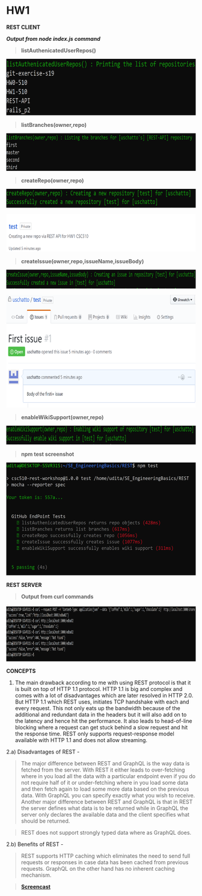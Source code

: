 # HW1
**REST CLIENT**

***Output from node index.js command***
> **listAuthenicatedUserRepos()**
<p align="center"> 
<img src="https://github.com/uschatto/HW1-SE/blob/master/resources/imgs/listrepos.PNG" width="700" height="150">
</p>

> **listBranches(owner,repo)**
<p align="center"> 
<img src="https://github.com/uschatto/HW1-SE/blob/master/resources/imgs/listbranches.PNG" width="700" height="100">
</p>

> **createRepo(owner,repo)**
<p align="center"> 
<img src="https://github.com/uschatto/HW1-SE/blob/master/resources/imgs/createrepo1.PNG" width="800" height="50">
</p>

<p align="center"> 
<img src="https://github.com/uschatto/HW1-SE/blob/master/resources/imgs/createrepo2.PNG" width="800" height="100">
</p>

> **createIssue(owner,repo,issueName,issueBody)**
<p align="center"> 
<img src="https://github.com/uschatto/HW1-SE/blob/master/resources/imgs/createissue1.PNG" width="800" height="50">
</p>

<p align="center"> 
<img src="https://github.com/uschatto/HW1-SE/blob/master/resources/imgs/createissue2.PNG" width="800" height="300">
</p>

> **enableWikiSupport(owner,repo)**
<p align="center"> 
<img src="https://github.com/uschatto/HW1-SE/blob/master/resources/imgs/enablewiki.PNG" width="800" height="50">
</p>

> **npm test screenshot**
<p align="center"> 
<img src="https://github.com/uschatto/HW1-SE/blob/master/resources/imgs/npmtest.PNG" width="700" height="300">
</p>

**REST SERVER**

> **Output from curl commands**
<p align="center"> 
<img src="https://github.com/uschatto/HW1-SE/blob/master/resources/imgs/restserver.PNG" width="900" height="150">
</p>

**CONCEPTS**

1) The main drawback according to me with using REST protocol is that it is built on top of HTTP 1.1 protocol. HTTP 1.1 is big and complex and comes with a lot of disadvantages which are later resolved in HTTP 2.0. But HTTP 1.1 which REST uses, initiates TCP handshake with each and every request. This not only eats up the bandwidth because of the additional and redundant data in the headers but it will also add on to the latency and hence hit the performance. It also leads to head-of-line blocking where a request can get stuck behind a slow request and hit the response time. REST only supports request-response model available with HTTP 1.1 and does not allow streaming.

2.a) Disadvantages of REST - 

> The major difference between REST and GraphQL is the way data is fetched from the server. With REST it either leads to over-fetching  where in you load all the data with a particular endpoint even if you do not require half of it or under-fetching where in you load some data and then fetch again to load some more data based on the previous data. With GraphQL you can specify exactly what you wish to receive. Another major difference between REST and GraphQL is that in REST the server defines what data is to be returned while in GraphQL the server only declares the available data and the client specifies what should be returned.

> REST does not support strongly typed data where as GraphQL does.

2.b) Benefits of REST - 

> REST supports HTTP caching which eliminates the need to send full requests or responses in case data has been cached from previous requests. GraphQL on the other hand has no inherent caching mechanism.

> [**Screencast**](https://drive.google.com/open?id=1ZUcxNR_jJC-6nw71vLXjlpFJ1LfFSH5-)
